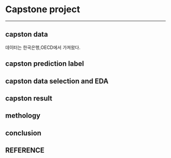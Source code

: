  # Capstone project 
---------------------------


## capston data
데이터는 한국은행,OECD에서 가져왔다.


## capston prediction label



## capston data selection and EDA



## capston result 



## methology 



## conclusion 





## REFERENCE 


